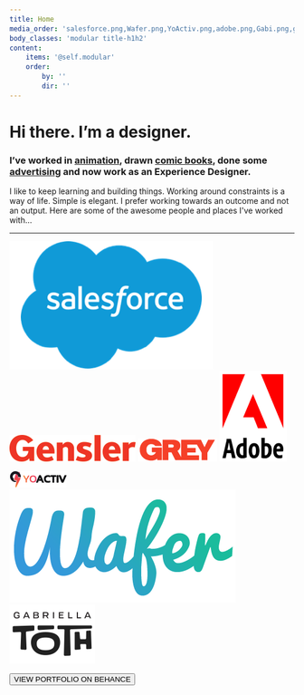 ```yaml
---
title: Home
media_order: 'salesforce.png,Wafer.png,YoActiv.png,adobe.png,Gabi.png,genlser.gif,grey.png'
body_classes: 'modular title-h1h2'
content:
    items: '@self.modular'
    order:
        by: ''
        dir: ''
---
```


# Hi there. I’m a designer.  
<div class="iconbar">
    <a class="" href="https://www.behance.net/shreyas" target="_blank"><i class="fa fa-behance" aria-hidden="true"></i></a>
         <a class="" href="https://www.instagram.com/shreyas_nanaman/?hl=en" target="_blank">   <i class="fa fa-instagram" aria-hidden="true"></i></a>
    <a class="" href="https://www.linkedin.com/in/shreyas51283/" target="_blank"><i class="fa fa-linkedin" aria-hidden="true"></i></a>
</div>


### I’ve worked in [animation](https://www.behance.net/gallery/15080663/Animation-Showreel), drawn [comic books](https://www.behance.net/gallery/72844223/Indie-Comix-Fest), done some [advertising](https://www.behance.net/gallery/19719351/Adobe-Ascd2014) and now work as an Experience Designer.

I like to keep learning and building things. Working around constraints is a way of life. Simple is elegant. I prefer working towards an outcome and not an output. Here are some of the awesome people and places I've worked with...  

___  
  
  
![](salesforce.png?classes=myclass "My title") ![](genlser.gif?classes=myclass "My title") ![](grey.png?classes=myclass "My ") ![](adobe.png?classes=logoadobe "logoadobe")   

![](YoActiv.png?classes=myclass "My title") ![](Wafer.png?classes=myclass "My title") ![](Gabi.png?classes=myclass "My title")

<div class="portfolio">
<button class="btn btn-primary portfolio">VIEW PORTFOLIO ON BEHANCE</button>
    </div>

